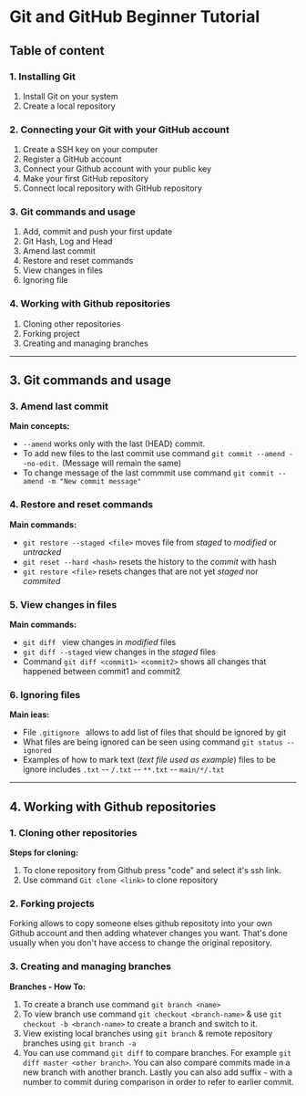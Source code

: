# Git and GitHub Beginner Tutorial

## Table of content 

### 1. Installing Git

1. Install Git on your system
2. Create a local repository

### 2. Connecting your Git with your GitHub account

1. Create a SSH key on your computer
2. Register a GitHub account
3. Connect your Github account with your public key
3. Make your first GitHub repository
4. Connect local repository with GitHub repository

### 3. Git commands and usage

1. Add, commit and push your first update
2. Git Hash, Log and Head
3. Amend last commit
4. Restore and reset commands
5. View changes in files
6. Ignoring file

### 4. Working with Github repositories

1. Cloning other repositories
2. Forking project
3. Creating and managing branches

---

## 3. Git commands and usage

### 3. Amend last commit

**Main concepts:**

* ```--amend``` works only with the last (HEAD) commit.
* To add new files to the last commit use command ```git commit --amend --no-edit.``` (Message will remain the same)
* To change message of the last commmit use command ```git commit --amend -m "New commit message"```


### 4. Restore and reset commands

**Main commands:**

* ```git restore --staged <file>``` moves file from *staged* to *modified* or *untracked*
* ```git reset --hard <hash>``` resets the history to the *commit* with hash 
* ```git restore <file>``` resets changes that are not yet *staged* nor *commited*

### 5. View changes in files

**Main commands:**

* ```git diff ``` view changes in *modified* files
* ```git diff --staged``` view changes in the *staged* files  
* Command ```git diff <commit1> <commit2>``` shows all changes that happened between commit1 and commit2

### 6. Ignoring files

**Main ieas:**

* File ```.gitignore ``` allows to add list of files that should be ignored by git
* What files are being ignored can be seen using command ```git status --ignored```
* Examples of how to mark text (*text file used as example*) files to be ignore includes ```.txt``` -- ```/.txt``` -- ```**.txt``` -- ```main/*/.txt```

---

## 4. Working with Github repositories

### 1. Cloning other repositories

**Steps for cloning:**

1. To clone repository from Github press "code" and select it's ssh link. 
2. Use command ``` Git clone <link> ``` to clone repository

### 2. Forking projects

Forking allows to copy someone elses github repositoty into your own Github account and then adding whatever changes you want. 
That's done usually when you don't have access to change the original repository.

### 3. Creating and managing branches

**Branches - How To:**

1. To create a branch use command ```git branch <name>```
2. To view branch use command ```git checkout <branch-name>``` & use ```git checkout -b <branch-name>``` to create a branch and switch to it.
3. View existing local branches using ```git branch``` & remote repository branches using ```git branch -a```
4. You can use command ```git diff``` to compare branches. For example ```git diff master <other branch>```. 
You can also compare commits made in a new branch with another branch. Lastly you can also add suffix ```~``` with a number to commit during comparison in order to refer to earlier commit. 